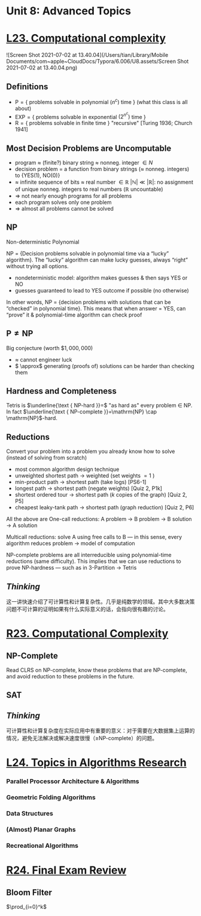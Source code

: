 # **Unit 8: Advanced Topics**

# <u>L23. Computational complexity</u>

![Screen Shot 2021-07-02 at 13.40.04](/Users/tian/Library/Mobile Documents/com~apple~CloudDocs/Typora/6.006/U8.assets/Screen Shot 2021-07-02 at 13.40.04.png)

## Definitions

- ${\mathrm{P}}=\left\{\right.$ problems solvable in polynomial $\left(n^{c}\right)$ time $\}$ (what this class is all about)
- $\mathrm{EXP}=\left\{\right.$ problems solvable in exponential $\left(2^{n^{c}}\right)$ time $\}$
- ${\mathrm{R}}=\{$ problems solvable in finite time $\}$ "recursive" [Turing 1936; Church 1941]

## Most Decision Problems are Uncomputable

- program $\approx$ (finite?) binary string $\approx$ nonneg. integer $\in N$
- decision problem $=$ a function from binary strings $(\approx$ nonneg. integers) to $\{\mathrm{YES}(1)$, $\mathrm{NO}(0)\}$
- $\approx$ infinite sequence of bits $\approx$ real number $\in \mathbb{R}$
$|\mathbb{N}| \ll|\mathbb{R}|:$ no assignment of unique nonneg. integers to real numbers $(\mathbb{R}$ uncountable)
- $\Longrightarrow$ not nearly enough programs for all problems
- each program solves only one problem
- $\Longrightarrow$ almost all problems cannot be solved

## NP

Non-deterministic Polynomial

NP = {Decision problems solvable in polynomial time via a “lucky” algorithm}. The “lucky” algorithm can make lucky guesses, always “right” without trying all options. 

- nondeterministic model: algorithm makes guesses & then says YES or NO 
- guesses guaranteed to lead to YES outcome if possible (no otherwise) 

In other words, NP = {decision problems with solutions that can be “checked” in polynomial time}. This means that when answer = YES, can “prove” it & polynomial-time algorithm can check proof

## $\mathbf{P} \neq \mathbf{N P}$

Big conjecture (worth $\$ 1,000,000)$

- $\approx$ cannot engineer luck
- $ \approx$ generating (proofs of) solutions can be harder than checking them

## Hardness and Completeness

Tetris is $\underline{\text { NP-hard }}=$ "as hard as" every problem $\in$ NP. In fact $\underline{\text { NP-complete }}=\mathrm{NP} \cap \mathrm{NP}$-hard.

## Reductions

Convert your problem into a problem you already know how to solve (instead of solving from scratch)
- most common algorithm design technique
- unweighted shortest path $\rightarrow$ weighted (set weights $=1$ )
- min-product path $\rightarrow$ shortest path (take logs) [PS6-1]
- longest path $\rightarrow$ shortest path (negate weights) [Quiz 2, P1k]
- shortest ordered tour $\rightarrow$ shortest path $(k$ copies of the graph) [Quiz 2, P5]
- cheapest leaky-tank path $\rightarrow$ shortest path (graph reduction) [Quiz 2, P6]

All the above are One-call reductions: A problem → B problem → B solution → A solution 

Multicall reductions: solve A using free calls to B — in this sense, every algorithm reduces problem → model of computation 

NP-complete problems are all interreducible using polynomial-time reductions (same difficulty). This implies that we can use reductions to prove NP-hardness — such as in 3-Partition → Tetris



## *Thinking*

这一讲快速介绍了可计算性和计算复杂性。几乎是纯数学的领域。其中大多数决策问题不可计算的证明如果有什么实际意义的话，会指向很有趣的讨论。

 

# <u>R23. Computational Complexity</u>

## NP-Complete

Read CLRS on NP-complete, know these problems that are NP-complete, and avoid reduction to these problems in the future.

## SAT



## *Thinking*

可计算性和计算复杂度在实际应用中有重要的意义：对于需要在大数据集上运算的情况，避免无法解决或解决速度很慢（$\geq$NP-complete）的问题。

# <u>L24. Topics in Algorithms Research</u>

### Parallel Processor Architecture & Algorithms

### Geometric Folding Algorithms

### Data Structures

### (Almost) Planar Graphs

### Recreational Algorithms



# <u>R24. Final Exam Review</u>

## Bloom Filter









$\prod_{i=0}^k$

































